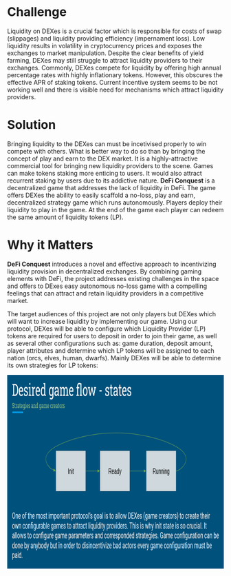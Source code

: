 # Challenge
Liquidity on DEXes is a crucial factor which is responsible for costs of swap (slippages) and liquidity providing efficiency (impernament loss). Low liquidity results in volatility in cryptocurrency prices and exposes the exchanges to market manipulation. Despite the clear benefits of yield farming, DEXes may still struggle to attract liquidity providers to their exchanges. Commonly, DEXes compete for liquidity by offering high annual percentage rates with highly inflationary tokens. However, this obscures the effective APR of staking tokens. Current incentive system seems to be not working well and there is visible need for mechanisms which attract liquidity providers. 

# Solution
Bringing liquidity to the DEXes can must be incetivised properly to win compete with others. What is better way to do so than by bringing the concept of play and earn to the DEX market. It is a highly-attractive commercial tool for bringing new liquidity providers to the scene. Games can make tokens staking more enticing to users. It would also attract recurrent staking by users due to its addictive nature. **DeFi Conquest** is a decentralized game that addresses the lack of liquidity in DeFi. The game offers DEXes the ability to easily scaffold a no-loss, play and earn, decentralized strategy game which runs autonomously. Players deploy their liquidity to play in the game. At the end of the game each player can redeem the same amount of liquidity tokens (LP). 

# Why it Matters
**DeFi Conquest** introduces a novel and effective approach to incentivizing liquidity provision in decentralized exchanges. By combining gaming elements with DeFi, the project addresses existing challenges in the space and offers to DExes easy autonomous no-loss game with a compelling feelings that can attract and retain liquidity providers in a competitive market.

The target audiences of this project are not only players but DEXes which will want to increase liquidity by implementing our game. Using our protocol, DEXes will be able to configure which Liquidity Provider (LP) tokens are required for users to deposit in order to join their game, as well as several other configurations such as: game duration, deposit amount, player attributes and determine which LP tokens will be assigned to each nation (orcs, elves, human, dwarfs). Mainly DEXes will be able to determine its own strategies for LP tokens:

<img src="./imgs/DesiredGameFlow.png" alt="drawing" width="800" height="450"/>



